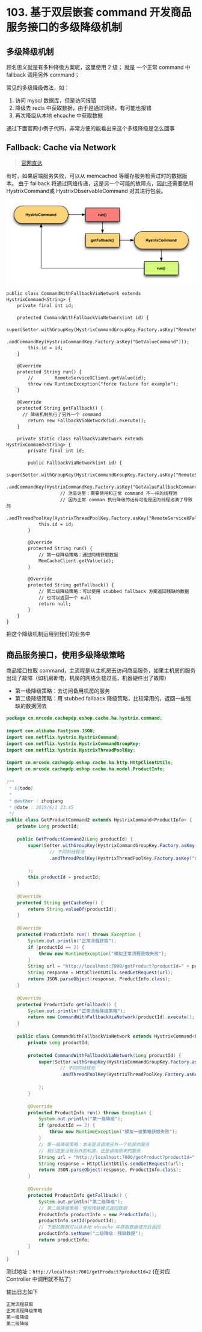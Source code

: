 # 103. 基于双层嵌套 command 开发商品服务接口的多级降级机制
## 多级降级机制
顾名思义就是有多种降级方案呢，这里使用 2 级；
就是 一个正常 command 中 fallback 调用另外 command；

常见的多级降级做法，如：

1. 访问 mysql 数据库，但是访问报错
2. 降级去 redis 中获取数据，由于是通过网络，有可能也报错
3. 再次降级从本地 ehcache 中获取数据

通过下面官网小例子代码，非常方便的能看出来这个多级降级是怎么回事
## Fallback: Cache via Network

> [官网直达](https://github.com/Netflix/Hystrix/wiki/How-To-Use#fallback-cache-via-network)

有时，如果后端服务失败，可以从 memcached 等缓存服务检索过时的数据版本。
由于 failback 将通过网络传递，这是另一个可能的故障点，因此还需要使用 HystrixCommand或 HystrixObservableCommand 对其进行包装。

![](./assets/markdown-img-paste-20190616094100489.png)

```java{28,29,30}
public class CommandWithFallbackViaNetwork extends HystrixCommand<String> {
    private final int id;

    protected CommandWithFallbackViaNetwork(int id) {
        super(Setter.withGroupKey(HystrixCommandGroupKey.Factory.asKey("RemoteServiceX"))
                .andCommandKey(HystrixCommandKey.Factory.asKey("GetValueCommand")));
        this.id = id;
    }

    @Override
    protected String run() {
        //        RemoteServiceXClient.getValue(id);
        throw new RuntimeException("force failure for example");
    }

    @Override
    protected String getFallback() {
      // 降级机制执行了另外一个 command
        return new FallbackViaNetwork(id).execute();
    }

    private static class FallbackViaNetwork extends HystrixCommand<String> {
        private final int id;

        public FallbackViaNetwork(int id) {
            super(Setter.withGroupKey(HystrixCommandGroupKey.Factory.asKey("RemoteServiceX"))
                    .andCommandKey(HystrixCommandKey.Factory.asKey("GetValueFallbackCommand"))
                    // 注意这里：需要使用和正常 command 不一样的线程池
                    // 因为正常 comman 执行降级的话有可能是因为线程池满了导致的
                    .andThreadPoolKey(HystrixThreadPoolKey.Factory.asKey("RemoteServiceXFallback")));
            this.id = id;
        }

        @Override
        protected String run() {
            // 第一级降级策略：通过网络获取数据
            MemCacheClient.getValue(id);
        }

        @Override
        protected String getFallback() {
            // 第二级降级策略：可以使用 stubbed fallback 方案返回残缺的数据
            // 也可以返回一个 null
            return null;
        }
    }
}
```

把这个降级机制运用到我们的业务中

## 商品服务接口，使用多级降级策略

商品接口拉取 command，主流程是从主机房去访问商品服务，如果主机房的服务出现了故障（如机房断电，机房的网络负载过高，机器硬件出了故障）

- 第一级降级策略：去访问备用机房的服务
- 第二级降级策略：用 stubbed fallback 降级策略，比较常用的，返回一些残缺的数据回去

```java
package cn.mrcode.cachepdp.eshop.cache.ha.hystrix.command;

import com.alibaba.fastjson.JSON;
import com.netflix.hystrix.HystrixCommand;
import com.netflix.hystrix.HystrixCommandGroupKey;
import com.netflix.hystrix.HystrixThreadPoolKey;

import cn.mrcode.cachepdp.eshop.cache.ha.http.HttpClientUtils;
import cn.mrcode.cachepdp.eshop.cache.ha.model.ProductInfo;

/**
 * ${todo}
 *
 * @author : zhuqiang
 * @date : 2019/6/1 23:45
 */
public class GetProductCommand2 extends HystrixCommand<ProductInfo> {
    private Long productId;

    public GetProductCommand2(Long productId) {
        super(Setter.withGroupKey(HystrixCommandGroupKey.Factory.asKey("GetProductCommandGroup"))
                // 不同的线程池
                .andThreadPoolKey(HystrixThreadPoolKey.Factory.asKey("GetProductCommand2Pool"))

        );
        this.productId = productId;
    }

    @Override
    protected String getCacheKey() {
        return String.valueOf(productId);
    }

    @Override
    protected ProductInfo run() throws Exception {
        System.out.println("正常流程获取");
        if (productId == 2) {
            throw new RuntimeException("模拟正常流程获取失败");
        }
        String url = "http://localhost:7000/getProduct?productId=" + productId;
        String response = HttpClientUtils.sendGetRequest(url);
        return JSON.parseObject(response, ProductInfo.class);
    }

    @Override
    protected ProductInfo getFallback() {
        System.out.println("正常流程降级策略");
        return new CommandWithFallbackViaNetwork(productId).execute();
    }

    public class CommandWithFallbackViaNetwork extends HystrixCommand<ProductInfo> {
        private Long productId;

        protected CommandWithFallbackViaNetwork(Long productId) {
            super(Setter.withGroupKey(HystrixCommandGroupKey.Factory.asKey("CommandWithFallbackViaNetworkGroup"))
                    // 不同的线程池
                    .andThreadPoolKey(HystrixThreadPoolKey.Factory.asKey("CommandWithFallbackViaNetworkPool"))

            );
        }

        @Override
        protected ProductInfo run() throws Exception {
            System.out.println("第一级降级");
            if (productId == 2) {
                throw new RuntimeException("模拟一级策略获取失败");
            }
            // 第一级降级策略：本来是该调用另外一个机房的服务
            // 我们这里没有另外的机房，还是调用原来的服务
            String url = "http://localhost:7000/getProduct?productId=" + productId;
            String response = HttpClientUtils.sendGetRequest(url);
            return JSON.parseObject(response, ProductInfo.class);
        }

        @Override
        protected ProductInfo getFallback() {
            System.out.println("第二级降级");
            // 第二级降级策略：使用残缺模式返回数据
            ProductInfo productInfo = new ProductInfo();
            productInfo.setId(productId);
            // 下面的数据可以从本地 ehcache 中获取数据填充后返回
            productInfo.setName("二级降级：残缺数据");
            return productInfo;
        }
    }
}
```

测试地址：`http://localhost:7001/getProduct?productId=2` (在对应 Controller 中调用就不贴了)

输出日志如下

```
正常流程获取
正常流程降级策略
第一级降级
第二级降级
```
